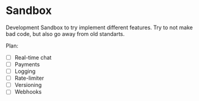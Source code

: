 # Sandbox

Development Sandbox to try implement different features.
Try to not make bad code, but also go away from old standarts.

Plan:

- [ ] Real-time chat
- [ ] Payments
- [ ] Logging
- [ ] Rate-limiter
- [ ] Versioning
- [ ] Webhooks
